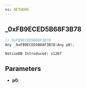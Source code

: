 ```yaml
---
ns: NETWORK
---
```

## _0xFB9ECED5B68F3B78

```c
// 0xFB9ECED5B68F3B78
Any _0xFB9ECED5B68F3B78(Any p0);
```

```
NativeDB Introduced: v1207
```

## Parameters
* **p0**:
